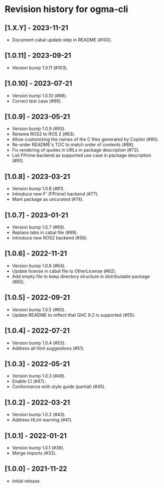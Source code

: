 # Revision history for ogma-cli

## [1.X.Y] - 2023-11-21

* Document cabal update step in README (#100).

## [1.0.11] - 2023-09-21

* Version bump 1.0.11 (#103).

## [1.0.10] - 2023-07-21

* Version bump 1.0.10 (#98).
* Correct test case (#96).

## [1.0.9] - 2023-05-21

* Version bump 1.0.9 (#93).
* Rename ROS2 to ROS 2 (#83).
* Allow customizing the names of the C files generated by Copilot (#80).
* Re-order README's TOC to match order of contents (#88).
* Fix rendering of quotes in URLs in package description (#72).
* List FPrime backend as supported use case in package description (#91).

## [1.0.8] - 2023-03-21

* Version bump 1.0.8 (#81).
* Introduce new F' (FPrime) backend (#77).
* Mark package as uncurated (#74).

## [1.0.7] - 2023-01-21
* Version bump 1.0.7 (#69).
* Replace tabs in cabal file (#69).
* Introduce new ROS2 backend (#56).

## [1.0.6] - 2022-11-21

* Version bump 1.0.6 (#64).
* Update license in cabal file to OtherLicense (#62).
* Add empty file to keep directory structure in distributable package (#65).

## [1.0.5] - 2022-09-21

* Version bump 1.0.5 (#60).
* Update README to reflect that GHC 9.2 is supported (#55).

## [1.0.4] - 2022-07-21

* Version bump 1.0.4 (#53).
* Address all hlint suggestions (#51).

## [1.0.3] - 2022-05-21

* Version bump 1.0.3 (#49).
* Enable CI (#47).
* Conformance with style guide (partial) (#45).

## [1.0.2] - 2022-03-21

* Version bump 1.0.2 (#43).
* Address HLint warning (#41).

## [1.0.1] - 2022-01-21

* Version bump 1.0.1 (#39).
* Merge imports (#33).

## [1.0.0] - 2021-11-22

* Initial release.

